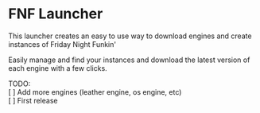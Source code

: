 # FNF Launcher
This launcher creates an easy to use way to download engines and create instances of Friday Night Funkin'

Easily manage and find your instances and download the latest version of each engine with a few clicks.

TODO:  
[ ] Add more engines (leather engine, os engine, etc)  
[ ] First release